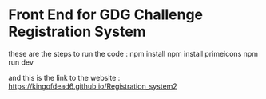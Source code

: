 # Front End for GDG Challenge Registration System

these are the steps to run the code  : 
npm install
npm install primeicons
npm run dev 


and this is the link to the website : 
https://kingofdead6.github.io/Registration_system2
